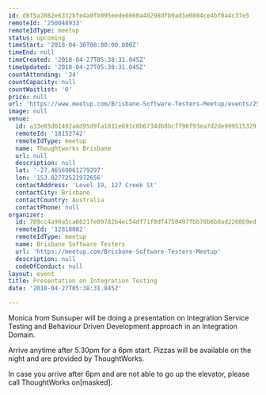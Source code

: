```yaml
---
id: d8f5a2882e6332bfe4a0fb095eede6660a40298dfb9ad1e0804ce4bf0a4c37e5
remoteId: '250048933'
remoteIdType: meetup
status: upcoming
timeStart: '2018-04-30T08:00:00.000Z'
timeEnd: null
timeCreated: '2018-04-27T05:38:31.045Z'
timeUpdated: '2018-04-27T05:38:31.045Z'
countAttending: '34'
countCapacity: null
countWaitlist: '0'
price: null
url: 'https://www.meetup.com/Brisbane-Software-Testers-Meetup/events/250048933/'
image: null
venue:
  id: a33e85d61492a4d95d9fa1811e691c8b6734db8bcff96f93ea7d2de999515329
  remoteId: '18152742'
  remoteIdType: meetup
  name: Thoughtworks Brisbane
  url: null
  description: null
  lat: '-27.46569061279297'
  lon: '153.02772521972656'
  contactAddress: 'Level 19, 127 Creek St'
  contactCity: Brisbane
  contactCountry: Australia
  contactPhone: null
organizer:
  id: 709cc4a90a5ca6021fe09782b4ec54df71f0df4750497fbb70b6b0ad2260b9ed
  remoteId: '12818082'
  remoteIdType: meetup
  name: Brisbane Software Testers
  url: 'https://meetup.com/Brisbane-Software-Testers-Meetup'
  description: null
  codeOfConduct: null
layout: event
title: Presentation on Integration Testing
date: '2018-04-27T05:38:31.045Z'

---
```

<p>Monica from Sunsuper will be doing a presentation on Integration Service Testing and Behaviour Driven Development approach in an Integration Domain.</p> <p>Arrive anytime after 5.30pm for a 6pm start. Pizzas will be available on the night and are provided by ThoughtWorks.</p> <p>In case you arrive after 6pm and are not able to go up the elevator, please call ThoughtWorks on[masked].</p>
